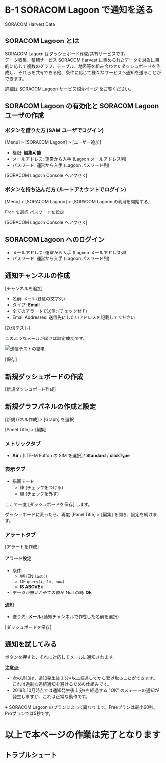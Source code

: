 # B-1 SORACOM Lagoon で通知を送る

SORACOM Harvest Data 

## SORACOM Lagoon とは

SORACOM Lagoon はダッシュボード作成/共有サービスです。  
データ収集、蓄積サービス SORACOM Harvest に集められたデータを対象に目的に応じて複数のグラフ、テーブル、地図等を組み合わせたダッシュボードを作成し、それらを共有できる他、条件に応じて様々なサービスへ通知を送ることができます。

詳細は [SORACOM Lagoon サービス紹介ページ](https://soracom.jp/services/lagoon/) をご覧ください。

## SORACOM Lagoon の有効化と SORACOM Lagoon ユーザの作成

### ボタンを借りた方 (SAM ユーザでログイン)

[Menu] > [SORACOM Lagoon] > [ユーザー追加]

- 権限: **編集可能**
- メールアドレス: 運営から入手 (Lagoon メールアドレス列)
- パスワード: 運営から入手 (Lagoon パスワード列)

[SORACOM Lagoon Console へアクセス]

### ボタンを持ち込んだ方 (ルートアカウントでログイン)

[Menu] > [SORACOM Lagoon] > [SORACOM Lagoon の利用を開始する]

Free を選択
パスワードを設定

[SORACOM Lagoon Console へアクセス]

## SORACOM Lagoon へのログイン

- メールアドレス: 運営から入手 (Lagoon メールアドレス列)
- パスワード: 運営から入手 (Lagoon パスワード列)

## 通知チャンネルの作成

[チャンネルを追加]

- 名前: `メール` (任意の文字列)
- タイプ: **Email**
- 全てのアラートで送信: (チェックせず)
- Email Addresses: 送信先にしたいアドレスを記載してください

[送信テスト]

このようなメールが届けば設定成功です。

![送信テストの結果](images/)

[保存]

## 新規ダッシュボードの作成

[新規ダッシュボード作成]

## 新規グラフパネルの作成と設定

[新規パネル作成] > [Graph] を選択

[Panel Title] > [編集]

### メトリックタブ

- **Air** / [LTE-M Button の SIM を選択]  / **Standard** / **clickType**

### 表示タブ

- 描画モード
    - 棒 (チェックをつける)
    - 線 (チェックを外す)

ここで一度 [ダッシュボードを保存] します。

ダッシュボードに戻ったら、再度 [Panel Title] > [編集] を開き、設定を続けます。

### アラートタブ

[アラートを作成]

#### アラート設定

- 条件:
    - WHEN `last()`
    - OF `query(A, 1m, now)`
    - **IS ABOVE** `0`
- データが無いか全ての値が Null の時: **Ok**

#### 通知

- 送り先: **メール** (通知チャンネルで作成した名前を選択)

[ダッシュボードを保存]

## 通知を試してみる

ボタンを押すと、それに対応してメールに通知されます。

**注意点;**

- 次の通知は、通知発生後１分※以上経過してから受け取ることができます。これは過剰な連続通知を避けるための仕組みです。
- 2019年10月時点では通知発生後１分※を経過する "OK" のステートの通知が発生しますが、これは正常な動作です。

※ SORACOM Lagoon のプランによって異なります。Freeプランは最小60秒。Proプランでは5秒です。

# 以上で本ページの作業は完了となります

## トラブルシュート

